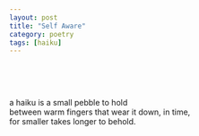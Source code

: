 ```yaml
---
layout: post
title: "Self Aware"
category: poetry
tags: [haiku]
---
```

<p>&nbsp;</p>
<p>&nbsp;</p>

a haiku is a small pebble to hold   
between warm fingers that wear it down, in time,  
for smaller takes longer to behold.  


<p>&nbsp;</p>
<p>&nbsp;</p>

